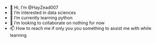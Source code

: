 - 👋 Hi, I’m @HayZead007
- 👀 I’m interested in data sciences
- 🌱 I’m currently learning python
- 💞️ I’m looking to collaborate on nothing for now
- 📫 How to reach me if only you you something to assist me with while learning

<!---
HayZead007/HayZead007 is a ✨ special ✨ repository because its `README.md` (this file) appears on your GitHub profile.
You can click the Preview link to take a look at your changes.
--->
